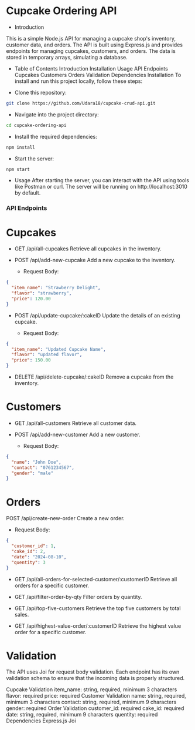 # Cupcake Ordering API
- Introduction
<p>This is a simple Node.js API for managing a cupcake shop's inventory, customer data, and orders. The API is built using Express.js and provides endpoints for managing cupcakes, customers, and orders. The data is stored in temporary arrays, simulating a database.</p>

- Table of Contents
Introduction
Installation
Usage
API Endpoints
Cupcakes
Customers
Orders
Validation
Dependencies
Installation
To install and run this project locally, follow these steps:

- Clone this repository:
```bash
git clone https://github.com/Udara18/cupcake-crud-api.git
```
- Navigate into the project directory:
```bash
cd cupcake-ordering-api
```
- Install the required dependencies:
```bash
npm install
```
- Start the server:
```bash
npm start
```
- Usage
After starting the server, you can interact with the API using tools like Postman or curl. The server will be running on http://localhost:3010 by default.

<h3> API Endpoints</h3>

# Cupcakes

- GET /api/all-cupcakes
Retrieve all cupcakes in the inventory.

- POST /api/add-new-cupcake
Add a new cupcake to the inventory.

  - Request Body:
``` json
{
  "item_name": "Strawberry Delight",
  "flavor": "strawberry",
  "price": 120.00
}
```

- POST /api/update-cupcake/:cakeID
Update the details of an existing cupcake.

  - Request Body:
```json
{
  "item_name": "Updated Cupcake Name",
  "flavor": "updated flavor",
  "price": 150.00
}
```

- DELETE /api/delete-cupcake/:cakeID
Remove a cupcake from the inventory.

# Customers
- GET /api/all-customers
Retrieve all customer data.

- POST /api/add-new-customer
Add a new customer.

  - Request Body:
```json
{
  "name": "John Doe",
  "contact": "0761234567",
  "gender": "male"
}
```

# Orders

POST /api/create-new-order
Create a new order.

  - Request Body:
```json
{
  "customer_id": 1,
  "cake_id": 2,
  "date": "2024-08-10",
  "quentity": 3
}
```
- GET /api/all-orders-for-selected-customer/:customerID
Retrieve all orders for a specific customer.

- GET /api/filter-order-by-qty
Filter orders by quantity.

- GET /api/top-five-customers
Retrieve the top five customers by total sales.

- GET /api/highest-value-order/:customerID
Retrieve the highest value order for a specific customer.

# Validation
The API uses Joi for request body validation. Each endpoint has its own validation schema to ensure that the incoming data is properly structured.

Cupcake Validation
item_name: string, required, minimum 3 characters
flavor: required
price: required
Customer Validation
name: string, required, minimum 3 characters
contact: string, required, minimum 9 characters
gender: required
Order Validation
customer_id: required
cake_id: required
date: string, required, minimum 9 characters
quentity: required
Dependencies
Express.js
Joi
